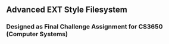 ## Advanced EXT Style Filesystem

### Designed as Final Challenge Assignment for CS3650 (Computer Systems)
